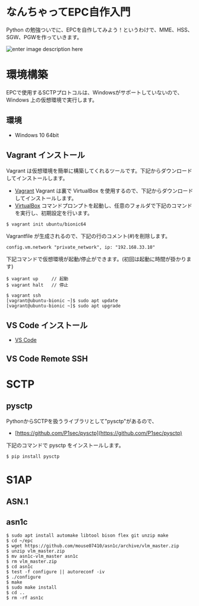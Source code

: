 # なんちゃってEPC自作入門
Python の勉強ついでに、EPCを自作してみよう！というわけで、MME、HSS、SGW、PGWを作っていきます。

![enter image description here](https://user-images.githubusercontent.com/1900544/84593371-e17ae600-ae86-11ea-872d-4aaf0fe4bfa1.png)


# 環境構築
EPCで使用するSCTPプロトコルは、Windowsがサポートしていないので、Windows 上の仮想環境で実行します。

## 環境

- Windows 10 64bit

## Vagrant インストール
Vagrant は仮想環境を簡単に構築してくれるツールです。下記からダウンロードしてインストールします。
- [Vagrant](https://www.vagrantup.com/)
Vagrant は裏で VirtualBox を使用するので、下記からダウンロードしてインストールします。
- [VirtualBox](https://www.virtualbox.org/)
コマンドプロンプトを起動し、任意のフォルダで下記のコマンドを実行し、初期設定を行います。
```
$ vagrant init ubuntu/bionic64
```
Vagrantfile が生成されるので、下記の行のコメント(#)を削除します。
```
config.vm.network "private_network", ip: "192.168.33.10"
```
下記コマンドで仮想環境が起動/停止ができます。(初回は起動に時間が掛かります)
```
$ vagrant up     // 起動
$ vagrant halt   // 停止
```

```
$ vagrant ssh
[vagrant@ubuntu-bionic ~]$ sudo apt update
[vagrant@ubuntu-bionic ~]$ sudo apt upgrade
```

## VS Code インストール

- [VS Code](https://azure.microsoft.com/ja-jp/products/visual-studio-code/)

## VS Code Remote SSH 

# SCTP

## pysctp
PythonからSCTPを扱うライブラリとして"pysctp"があるので、

- [https://github.com/P1sec/pysctp](https://github.com/P1sec/pysctp)

下記のコマンドで pysctp をインストールします。
```
$ pip install pysctp
```



# S1AP

## ASN.1

## asn1c

```
$ sudo apt install automake libtool bison flex git unzip make
$ cd ~/epc
$ wget https://github.com/mouse07410/asn1c/archive/vlm_master.zip
$ unzip vlm_master.zip
$ mv asn1c-vlm_master asn1c
$ rm vlm_master.zip
$ cd asn1c
$ test -f configure || autoreconf -iv
$ ./configure
$ make
$ sudo make install
$ cd ..
$ rm -rf asn1c
```

<!--stackedit_data:
eyJoaXN0b3J5IjpbLTQwODA3OTQ5NSwtMTgxNjYwNTM5MCwxOD
c1NjY5Mjg0LC0xOTUxMjgxNTUwLDExODY4MjA3MTQsLTk0NDY1
Njk0Myw1OTk2ODY3NiwtMTg1Nzg4NDkwLC0xNTEwNjQ4OTcyLC
05MzczMTk1OTgsMTQ1MTgzNjA0OCw0OTQ1NzEyMjEsLTEwODc2
MDY4NTcsLTEwNzQ4MDE5OTgsLTkxMzk4MzI2MSwtNTAyMzMwND
c3LC04MzM5MTM0NywtMTIxNDYxNzA5OSwtNTIxNzI3Njg1LDg5
MzgzNzU3MV19
-->